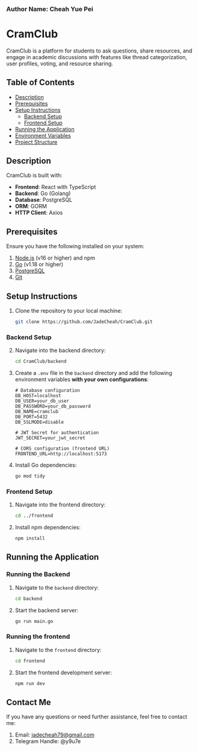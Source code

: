 ### Author Name: Cheah Yue Pei 
# CramClub

CramClub is a platform for students to ask questions, share resources, and engage in academic discussions with features like thread categorization, user profiles, voting, and resource sharing.

## Table of Contents
- [Description](#description)
- [Prerequisites](#prerequisites)
- [Setup Instructions](#setup-instructions)
  - [Backend Setup](#backend-setup)
  - [Frontend Setup](#frontend-setup)
- [Running the Application](#running-the-application)
- [Environment Variables](#environment-variables)
- [Project Structure](#project-structure)

## Description
CramClub is built with:
- **Frontend**: React with TypeScript
- **Backend**: Go (Golang)
- **Database**: PostgreSQL
- **ORM**: GORM
- **HTTP Client**: Axios

## Prerequisites
Ensure you have the following installed on your system:
1. [Node.js](https://nodejs.org/) (v16 or higher) and npm
2. [Go](https://golang.org/) (v1.18 or higher)
3. [PostgreSQL](https://www.postgresql.org/)
4. [Git](https://git-scm.com/)

## Setup Instructions
1. Clone the repository to your local machine:
   ```bash
   git clone https://github.com/JadeCheah/CramClub.git
   ```

### Backend Setup
2. Navigate into the backend directory:
   ```bash
   cd CramClub/backend 
   ```

3. Create a `.env` file in the `backend` directory and add the following environment variables **with your own configurations**:
   ```
   # Database configuration
   DB_HOST=localhost
   DB_USER=your_db_user
   DB_PASSWORD=your_db_password
   DB_NAME=cramclub
   DB_PORT=5432
   DB_SSLMODE=disable

   # JWT Secret for authentication
   JWT_SECRET=your_jwt_secret

   # CORS configuration (frontend URL)
   FRONTEND_URL=http://localhost:5173
   ```
4. Install Go dependencies:
   ```bash
   go mod tidy
   ```

### Frontend Setup
1. Navigate into the frontend directory:
   ```bash
   cd ../frontend 
   ```
2. Install npm dependencies:
   ```bash
   npm install
   ```

## Running the Application
### Running the Backend 
1. Navigate to the `backend` directory:
   ```bash
   cd backend 
   ```
2. Start the backend server:
   ```bash
   go run main.go 
   ```
### Running the frontend 
1. Navigate to the `frontend` directory:
   ```bash
   cd frontend
   ```
2. Start the frontend development server:
   ```bash
   npm run dev
   ```

## Contact Me 
If you have any questions or need further assistance, feel free to contact me:
1. Email: jadecheah79@gmail.com
2. Telegram Handle: @y9u7e











